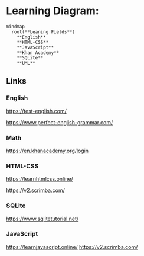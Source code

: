 # Learning Diagram:


```mermaid
mindmap
  root(**Leaning Fields**)
    **English**
    **HTML-CSS**
    **JavaScript**
    **Khan Academy**
    **SQLite**
    **UML**
```

## Links

### English

https://test-english.com/

https://www.perfect-english-grammar.com/

### Math

https://en.khanacademy.org/login

### HTML-CSS

https://learnhtmlcss.online/

https://v2.scrimba.com/

### SQLite

https://www.sqlitetutorial.net/

### JavaScript

https://learnjavascript.online/
https://v2.scrimba.com/
